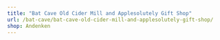 ```yaml
---
title: "Bat Cave Old Cider Mill and Applesolutely Gift Shop"
url: /bat-cave/bat-cave-old-cider-mill-and-applesolutely-gift-shop/
shop: Andenken
---
```

